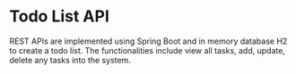 # Todo List API

REST APIs are implemented using Spring Boot and in memory database H2 to create a todo list. The functionalities include view all tasks, add, update, delete any tasks into the system.


